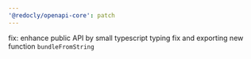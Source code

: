 ```yaml
---
'@redocly/openapi-core': patch
---
```


fix: enhance public API by small typescript typing fix and exporting new function `bundleFromString`
